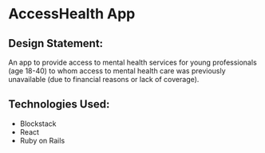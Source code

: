 # AccessHealth App

## Design Statement:
An app to provide access to mental health services for young professionals (age 18-40) to whom access to mental health care  was previously unavailable (due to financial reasons or lack of coverage). 

## Technologies Used:
- Blockstack
- React
- Ruby on Rails
